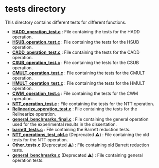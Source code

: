 # tests directory

This directory contains different tests for different functions.


+ <strong><a href=HADD_operation_test.c>HADD_operation_test.c</a></strong> : File containing the tests for the HADD operation.
+ <strong><a href=HSUB_operation_test.c>HSUB_operation_test.c</a></strong> : File containing the tests for the HSUB operation.
+ <strong><a href=CADD_operation_test.c>CADD_operation_test.c</a></strong> : File containing the tests for the CADD operation.
+ <strong><a href=CSUB_operation_test.c>CSUB_operation_test.c</a></strong> : File containing the tests for the CSUB operation.
+ <strong><a href=CMULT_operation_test.c>CMULT_operation_test.c</a></strong> : File containing the tests for the CMULT operation.
+ <strong><a href=HMULT_operation_test.c>HMULT_operation_test.c</a></strong> : File containing the tests for the HMULT operation.
+ <strong><a href=CWM_operation_test.c>CWM_operation_test.c</a></strong> : File containing the tests for the CWM operation.
+ <strong><a href=NTT_operation_test.c>NTT_operation_test.c</a></strong> : File containing the tests for the NTT operation.
+ <strong><a href=Relinearize_operation_test.c>Relinearize_operation_test.c</a></strong> : File containing the tests for the Relinearize operation.
+ <strong><a href=general_benchmarks_final.c>general_benchmarks_final.c</a></strong> : File containing the general operation used for the experimental results in the dissertation.
+ <strong><a href=barrett_tests.c>barrett_tests.c</a></strong> : File containing the Barrett reduction tests.
+ <strong><a href=NTT_operations_test_old.c>NTT_operations_test_old.c</a></strong> (Deprecated ⚠️) : File containing the old tests for the NTT operation.
+ <strong><a href=Other_tests.c>Other_tests.c</a></strong> (Deprecated ⚠️) : File containing old Barrett reduction tests.
+ <strong><a href=general_benchmarks.c>general_benchmarks.c</a></strong> (Deprecated ⚠️) : File containing general operation tests.







